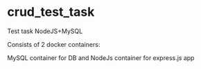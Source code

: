 # crud_test_task
Test task NodeJS+MySQL


Consists of 2 docker containers: 

MySQL container for DB and NodeJs container for express.js app

